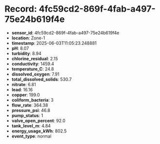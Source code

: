 # Record: 4fc59cd2-869f-4fab-a497-75e24b619f4e

- **sensor_id**: 4fc59cd2-869f-4fab-a497-75e24b619f4e
- **location**: Zone-1
- **timestamp**: 2025-06-03T11:05:23.248881
- **pH**: 8.07
- **turbidity**: 8.94
- **chlorine_residual**: 2.15
- **conductivity**: 1459.4
- **temperature_C**: 24.8
- **dissolved_oxygen**: 7.91
- **total_dissolved_solids**: 530.7
- **nitrate**: 6.81
- **lead**: 16.16
- **copper**: 199.0
- **coliform_bacteria**: 3
- **flow_rate**: 364.38
- **pressure_psi**: 46.8
- **pump_status**: 1
- **valve_open_percent**: 92.0
- **tank_level_m**: 4.84
- **energy_usage_kWh**: 802.5
- **event_type**: normal
